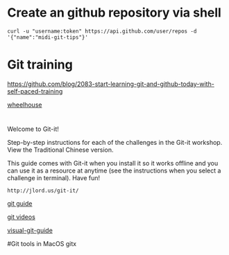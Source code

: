 # Create an github repository via shell
```
curl -u "username:token" https://api.github.com/user/repos -d '{"name":"midi-git-tips"}'
```

# Git training
https://github.com/blog/2083-start-learning-git-and-github-today-with-self-paced-training

[wheelhouse](https://learn.wheelhouse.io/events/early-access/screens/532)

#
Welcome to Git-it!

Step-by-step instructions for each of the challenges in the Git-it workshop. View the Traditional Chinese version.

This guide comes with Git-it when you install it so it works offline and you can use it as a resource at anytime (see the instructions when you select a challenge in terminal). Have fun!
```
http://jlord.us/git-it/
```

[git guide](http://www.bootcss.com/p/git-guide/)

[git videos](http://git-scm.com/videos)

[visual-git-guide](http://marklodato.github.io/visual-git-guide/index-en.html)

#Git tools in MacOS
gitx